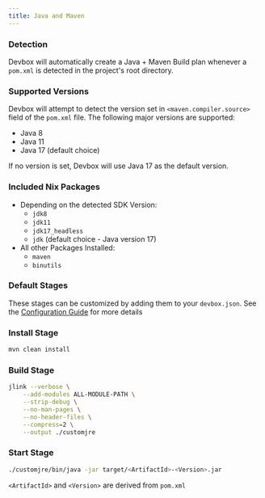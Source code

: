 ```yaml
---
title: Java and Maven
---
```


### Detection

Devbox will automatically create a Java + Maven Build plan whenever a `pom.xml` is detected in the project's root directory.


### Supported Versions

Devbox will attempt to detect the version set in `<maven.compiler.source>` field of the `pom.xml` file. The following major versions are supported:

- Java 8
- Java 11
- Java 17 (default choice)

If no version is set, Devbox will use Java 17 as the default version.

### Included Nix Packages

- Depending on the detected SDK Version:
    - `jdk8`
    - `jdk11`
    - `jdk17_headless`
    - `jdk` (default choice - Java version 17)
- All other Packages Installed:
    - `maven`
    - `binutils`

### Default Stages

These stages can be customized by adding them to your `devbox.json`. See the [Configuration Guide](../configuration.md) for more details

### Install Stage

```bash
mvn clean install
```

### Build Stage

```bash
jlink --verbose \
    --add-modules ALL-MODULE-PATH \
    --strip-debug \
    --no-man-pages \
    --no-header-files \
    --compress=2 \
    --output ./customjre
```

### Start Stage

```bash
./customjre/bin/java -jar target/<ArtifactId>-<Version>.jar
```
`<ArtifactId>` and `<Version>` are derived from `pom.xml`